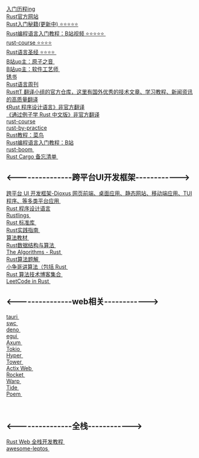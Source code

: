    [ 入门历程ing ]( https://github.com/shaoting0730/rust-learn/tree/main/%E7%9F%A5%E8%AF%86%E6%88%AA%E5%9B%BE )    <br/>
   [ Rust官方网站 ]( https://www.rust-lang.org/zh-CN )    <br/>
   [ Rust入门秘籍(更新中) ⭐️⭐️⭐️⭐️⭐ ]( https://rust-book.junmajinlong.com/about.html )    <br/>
   [ Rust编程语言入门教程：B站视频 ⭐️⭐️⭐️⭐️⭐️ ]( https://www.bilibili.com/video/BV1hp4y1k7SV/?buvid=9566fcf3191560d93e0235596450ee40&from_spmid=main.later-watch.0.0&is_story_h5=false&mid=5joWHgRTwdYBlRFeg6aHtg%3D%3D&p=1&plat_id=312&share_from=ugc&share_medium=iphone&share_plat=ios&share_session_id=A8762E2D-BDAC-45B9-9C81-9F6194D307F3&share_source=WEIXIN&share_tag=s_i&spmid=playlist.playlist-video-detail.0.0&timestamp=1706616758&unique_k=lMTuIRj&up_id=361469957&vd_source=bc5bee468c2cbda6193e66c4288c8c7b )    <br/>
   [ rust-course ⭐️⭐️⭐️⭐️ ]( https://github.com/sunface/rust-course )    <br/>
   [ Rust语言圣经 ⭐️⭐️⭐️⭐️ ]( https://course.rs/too-many-lists/intro.html )    <br/>
   [ B站up主：原子之音 ]( https://space.bilibili.com/437860379 )    <br/>
   [ B站up主：软件工艺师 ]( https://space.bilibili.com/361469957 )    <br/>
   [ 锈书 ]( https://github.com/rustlang-cn/rusty-book )    <br/>
   [ Rust语言周刊 ]( https://github.com/rustlang-cn/rust-weekly )    <br/>
   [ RusttT 翻译小组的官方仓库，这里有国外优秀的技术文章、学习教程、新闻资讯的高质量翻译 ]( https://github.com/rustlang-cn/Rustt )    <br/>
   [《Rust 程序设计语言》非官方翻译 ]( https://kaisery.github.io/trpl-zh-cn/title-page.html )    <br/>
   [《通过例子学 Rust 中文版》非官方翻译  ]( https://rustwiki.org/zh-CN/rust-by-example/ )    <br/>
   [ rust-course ]( https://github.com/sunface/rust-course )    <br/>
   [ rust-by-practice ]( https://github.com/sunface/rust-by-practice )   <br/>
   [ Rust教程：菜鸟 ]( https://github.com/sunface/rust-by-practice )    <br/>
   [ Rust编程语言入门教程：B站]( https://www.bilibili.com/video/BV1hp4y1k7SV?p=3&vd_source=bc5bee468c2cbda6193e66c4288c8c7b )  <br/>
   [ rust-boom ]( https://github.com/rust-boom/rust-boom )    <br/>
   [ Rust Cargo 备忘清单 ]( https://mp.weixin.qq.com/s/u6_OU2QrOD2BccIy5-3-sQ )    <br/>
   
   ## <---------------跨平台UI开发框架------------><br/>
   [ 跨平台 UI 开发框架-Dioxus 网页前端、桌面应用、静态网站、移动端应用、TUI程序、等多类平台应用 ]( https://github.com/DioxusLabs/dioxus/blob/master/notes/README/ZH_CN.md )    <br/>
   [ Rust 程序设计语言]( https://kaisery.github.io/trpl-zh-cn/title-page.html)    <br/>
   [ Rustlings ]( https://github.com/rust-lang/rustlings )    <br/>
   [ Rust 标准库 ]( https://github.com/Warrenren/inside-rust-std-library )    <br/>
   [ Rust实践指南 ]( https://opendocs.containerpi.com/rust-guide/zh )    <br/>
   [ 算法教材 ]( https://github.com/lunnersword/algorithm/tree/master )    <br/>
   [ Rust数据结构与算法 ]( https://github.com/QMHTMY/RustBook/tree/main/books)    <br/>
   [ The Algorithms - Rust ]( https://github.com/TheAlgorithms/Rust )    <br/>
   [ Rust算法题解 ]( https://github.com/rustlang-cn/rust-algos )    <br/>
   [ 小争哥讲算法（包括 Rust ]( https://github.com/wangzheng0822/algo  )    <br/>
   [ Rust 算法技术博客集合 ]( https://learnku.com/blog/godme/archive/2022-7 )    <br/>
   [ LeetCode in Rust ]( https://github.com/aylei/leetcode-rust)    <br/>


   ## <---------------web相关------------><br/>
   [ tauri ]( https://github.com/tauri-apps/tauri )     <br/>
   [ swc ](   https://github.com/swc-project/swc )     <br/>
   [ deno ](  https://github.com/denoland/deno )     <br/>
   [ egui ]( https://github.com/emilk/egui )     <br/>
   [ Axum ]( https://github.com/tokio-rs/axum )     <br/>
   [ Tokio ]( https://tokio.rs/ )     <br/>
   [ Hyper ]( https://hyper.rs/ )     <br/>
   [ Tower ](https://docs.rs/tower/0.4.13/tower/ )     <br/>
   [ Actix Web ]( https://actix.rs/ )     <br/>
   [ Rocket ]( https://rocket.rs/ )     <br/>
   [ Warp ]( https://github.com/seanmonstar/warp )     <br/>
   [ Tide ]( https://github.com/http-rs/tide )     <br/>
   [ Poem ]( https://github.com/poem-web/poem )     <br/>


   <br/>

   ## <---------------全栈------------><br/>
   [ Rust Web 全栈开发教程 ]( https://www.bilibili.com/video/BV1RP4y1G7KF/?spm_id_from=333.999.0.0&vd_source=bc5bee468c2cbda6193e66c4288c8c7b )     <br/>
   [ awesome-leptos ]( https://github.com/leptos-rs/awesome-leptos )     <br/>


    

